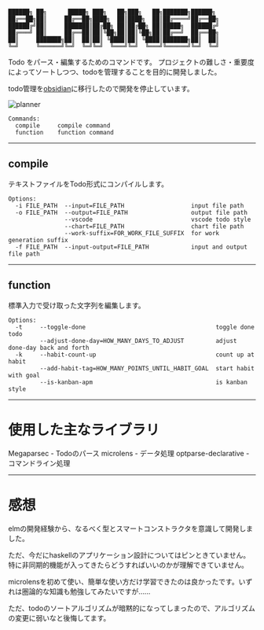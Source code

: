 
```
██████╗ ██╗      █████╗ ███╗   ██╗███╗   ██╗███████╗██████╗
██╔══██╗██║     ██╔══██╗████╗  ██║████╗  ██║██╔════╝██╔══██╗
██████╔╝██║     ███████║██╔██╗ ██║██╔██╗ ██║█████╗  ██████╔╝
██╔═══╝ ██║     ██╔══██║██║╚██╗██║██║╚██╗██║██╔══╝  ██╔══██╗
██║     ███████╗██║  ██║██║ ╚████║██║ ╚████║███████╗██║  ██║
╚═╝     ╚══════╝╚═╝  ╚═╝╚═╝  ╚═══╝╚═╝  ╚═══╝╚══════╝╚═╝  ╚═╝
```

Todo をパース・編集するためのコマンドです。
プロジェクトの難しさ・重要度によってソートしつつ、todoを管理することを目的に開発しました。

todo管理を[obsidian](https://obsidian.md/)に移行したので開発を停止しています。

![planner](https://user-images.githubusercontent.com/43209256/195782453-d0332080-816c-40e4-ad0f-d37aacc9c0ba.gif)

```
Commands:
  compile     compile command
  function    function command
```

---

## compile
テキストファイルをTodo形式にコンパイルします。

```
Options:
  -i FILE_PATH  --input=FILE_PATH                   input file path
  -o FILE_PATH  --output=FILE_PATH                  output file path
                --vscode                            vscode todo style
                --chart=FILE_PATH                   chart file path
                --work-suffix=FOR_WORK_FILE_SUFFIX  for work generation suffix
  -f FILE_PATH  --input-output=FILE_PATH            input and output file path
```

---

## function
標準入力で受け取った文字列を編集します。

```
Options:
  -t     --toggle-done                                     toggle done todo
         --adjust-done-day=HOW_MANY_DAYS_TO_ADJUST         adjust done-day back and forth
  -k     --habit-count-up                                  count up at habit
         --add-habit-tag=HOW_MANY_POINTS_UNTIL_HABIT_GOAL  start habit with goal
         --is-kanban-apm                                   is kanban style
```

---

# 使用した主なライブラリ

Megaparsec           - Todoのパース
microlens            - データ処理
optparse-declarative - コマンドライン処理

---

# 感想

elmの開発経験から、なるべく型とスマートコンストラクタを意識して開発しました。

ただ、今だにhaskellのアプリケーション設計についてはピンときていません。特に非同期的機能が入ってきたらどうすればいいのかが理解できていません。

microlensを初めて使い、簡単な使い方だけ学習できたのは良かったです。いずれは圏論的な知識も勉強してみたいですが……

ただ、todoのソートアルゴリズムが暗黙的になってしまったので、アルゴリズムの変更に弱いなと後悔してます。
